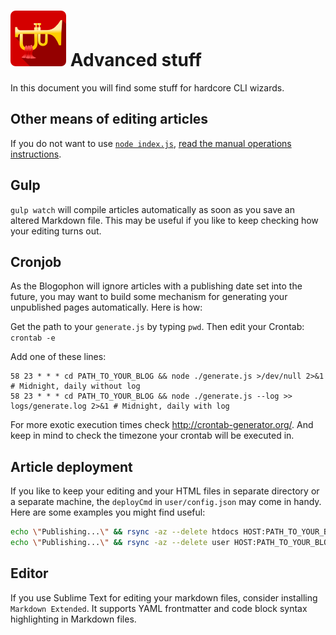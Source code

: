 ![Blogophon -](blogophon.png) Advanced stuff
==============

In this document you will find some stuff for hardcore CLI wizards.


Other means of editing articles
-------------------------------

If you do not want to use [`node index.js`](index.js), [read the manual operations instructions](manual.md).

Gulp
-----

`gulp watch` will compile articles automatically as soon as you save an altered Markdown file. This may be useful if you like to keep checking how your editing turns out.

Cronjob
-------

As the Blogophon will ignore articles with a publishing date set into the future, you may want to build some mechanism for generating your unpublished pages automatically. Here is how:

Get the path to your `generate.js` by typing `pwd`. Then edit your Crontab: `crontab -e`

Add one of these lines:

```
58 23 * * * cd PATH_TO_YOUR_BLOG && node ./generate.js >/dev/null 2>&1 # Midnight, daily without log
58 23 * * * cd PATH_TO_YOUR_BLOG && node ./generate.js --log >> logs/generate.log 2>&1 # Midnight, daily with log
```

For more exotic execution times check http://crontab-generator.org/. And keep in mind to check the timezone your crontab will be executed in.

Article deployment
------------------

If you like to keep your editing and your HTML files in separate directory or a separate machine, the `deployCmd` in `user/config.json` may come in handy. Here are some examples you might find useful:

```bash
echo \"Publishing...\" && rsync -az --delete htdocs HOST:PATH_TO_YOUR_BLOG && echo \"Published\" # Sync only published HTML files, keep Blogophon from live server
echo \"Publishing...\" && rsync -az --delete user HOST:PATH_TO_YOUR_BLOG && echo \"Published\"   # Sync only Markdown files, let publishing be done by Cronjob or Daemon
```

Editor
------

If you use Sublime Text for editing your markdown files, consider installing `Markdown Extended`. It supports YAML frontmatter and code block syntax highlighting in Markdown files.
